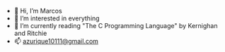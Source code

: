 - 👋 Hi, I’m Marcos
- 👀 I’m interested in everything
- 📖 I’m currently reading "The C Programming Language" by Kernighan and Ritchie
- 📫 azurique10111@gmail.com




<!---
[![Anurag's GitHub stats](https://github-readme-stats.vercel.app/api?username=uchoamp)](https://github.com/anuraghazra/github-readme-stats)
[![Top Langs](https://github-readme-stats.vercel.app/api/top-langs/?username=uchoamp&layout=compact)](https://github.com/anuraghazra/github-readme-stats)
--->

<!---
Azurique23/Azurique23 is a ✨ special ✨ repository because its `README.md` (this file) appears on your GitHub profile.
You can click the Preview link to take a look at your changes.
--->
